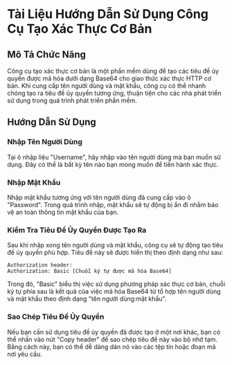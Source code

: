 # Tài Liệu Hướng Dẫn Sử Dụng Công Cụ Tạo Xác Thực Cơ Bản

## Mô Tả Chức Năng

Công cụ tạo xác thực cơ bản là một phần mềm dùng để tạo các tiêu đề ủy quyền được mã hóa dưới dạng Base64 cho giao thức xác thực HTTP cơ bản. Khi cung cấp tên người dùng và mật khẩu, công cụ có thể nhanh chóng tạo ra tiêu đề ủy quyền tương ứng, thuận tiện cho các nhà phát triển sử dụng trong quá trình phát triển phần mềm.

## Hướng Dẫn Sử Dụng

### Nhập Tên Người Dùng

Tại ô nhập liệu "Username", hãy nhập vào tên người dùng mà bạn muốn sử dụng. Đây có thể là bất kỳ tên nào bạn mong muốn để tiến hành xác thực.

### Nhập Mật Khẩu

Nhập mật khẩu tương ứng với tên người dùng đã cung cấp vào ô "Password". Trong quá trình nhập, mật khẩu sẽ tự động bị ẩn đi nhằm bảo vệ an toàn thông tin mật khẩu của bạn.

### Kiểm Tra Tiêu Đề Ủy Quyền Được Tạo Ra

Sau khi nhập xong tên người dùng và mật khẩu, công cụ sẽ tự động tạo tiêu đề ủy quyền phù hợp. Tiêu đề này sẽ được hiển thị theo định dạng như sau:

```
Authorization header:
Authorization: Basic [Chuỗi ký tự được mã hóa Base64]
```

Trong đó, "Basic" biểu thị việc sử dụng phương pháp xác thực cơ bản, chuỗi ký tự phía sau là kết quả của việc mã hóa Base64 từ tổ hợp tên người dùng và mật khẩu theo định dạng "tên người dùng:mật khẩu".

### Sao Chép Tiêu Đề Ủy Quyền

Nếu bạn cần sử dụng tiêu đề ủy quyền đã được tạo ở một nơi khác, bạn có thể nhấn vào nút "Copy header" để sao chép tiêu đề này vào bộ nhớ tạm. Bằng cách này, bạn có thể dễ dàng dán nó vào các tệp tin hoặc đoạn mã nơi yêu cầu.